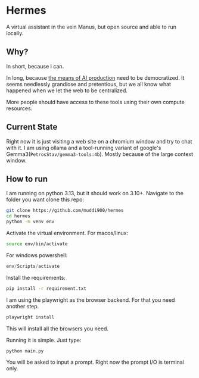 # Hermes

A virtual assistant in the vein Manus, but open source and able to run locally.

## Why?
In short, because I can.

In long, because [the means of AI production](https://chapra.blog/the-means-of-ai-production-858/) need to be democratized. It seems needlessly grandiose and pretentious, but we all know what happened when we let the web to be centralized.

More people should have access to these tools using their own compute resources.


## Current State
Right now it is just visiting a web site on a chromium window and try to chat with it. I am using ollama and a tool-running variant of google's Gemma3(`PetrosStav/gemma3-tools:4b`). Mostly because of the large context window.

## How to run

I am running on python 3.13, but it should work on 3.10+. Navigate to the folder you want clone this repo:

```bash
git clone https://github.com/muddi900/hermes
cd hermes
python -m venv env
```
Activate the virtual environment. For macos/linux:

```bash
source env/bin/activate
```

For windows powershell:

```powershell
env/Scripts/activate
```

Install the requirements:

```bash
pip install -r requirement.txt
```

I am using the playwright as the browser backend. For that you need another step.

```bash
playwright install
```

This will install all the browsers you need.

Running it is simple. Just type:

```bash
python main.py
```

You will be asked to input a prompt. Right now the prompt I/O is terminal only.
